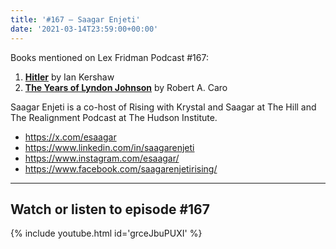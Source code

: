 ```yaml
---
title: '#167 – Saagar Enjeti'
date: '2021-03-14T23:59:00+00:00'
---
```


Books mentioned on Lex Fridman Podcast #167:

1. <b><a href="https://amzn.to/3VLDqMm" target="_blank" rel="sponsored noopener noreferrer">Hitler</a></b> by Ian Kershaw
2. <b><a href="https://amzn.to/3HntKD9" target="_blank" rel="sponsored noopener noreferrer">The Years of Lyndon Johnson</a></b> by Robert A. Caro

<!--more-->

Saagar Enjeti is a co-host of Rising with Krystal and Saagar at The Hill and The Realignment Podcast at The Hudson Institute.

- <a href="https://x.com/esaagar" target="_blank">https://x.com/esaagar</a>
- <a href="https://www.linkedin.com/in/saagarenjeti" target="_blank">https://www.linkedin.com/in/saagarenjeti</a>
- <a href="https://www.instagram.com/esaagar/" target="_blank">https://www.instagram.com/esaagar/</a>
- <a href="https://www.facebook.com/saagarenjetirising/" target="_blank">https://www.facebook.com/saagarenjetirising/</a>

- - - - - -

## Watch or listen to episode #167

{% include youtube.html id='grceJbuPUXI' %}